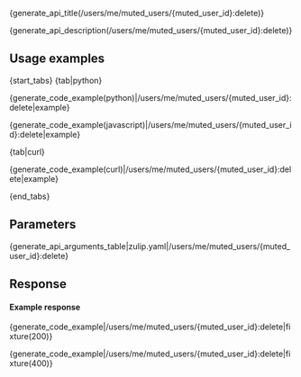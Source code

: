 {generate_api_title(/users/me/muted_users/{muted_user_id}:delete)}

{generate_api_description(/users/me/muted_users/{muted_user_id}:delete)}

## Usage examples

{start_tabs}
{tab|python}

{generate_code_example(python)|/users/me/muted_users/{muted_user_id}:delete|example}

{generate_code_example(javascript)|/users/me/muted_users/{muted_user_id}:delete|example}

{tab|curl}

{generate_code_example(curl)|/users/me/muted_users/{muted_user_id}:delete|example}

{end_tabs}

## Parameters

{generate_api_arguments_table|zulip.yaml|/users/me/muted_users/{muted_user_id}:delete}

## Response

#### Example response

{generate_code_example|/users/me/muted_users/{muted_user_id}:delete|fixture(200)}

{generate_code_example|/users/me/muted_users/{muted_user_id}:delete|fixture(400)}
